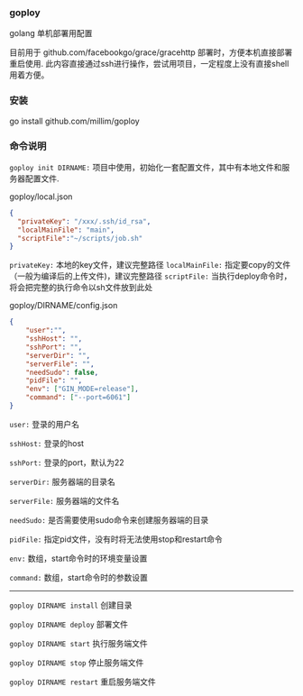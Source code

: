 ### goploy 
golang 单机部署用配置

目前用于 github.com/facebookgo/grace/gracehttp 部署时，方便本机直接部署重启使用.
此内容直接通过ssh进行操作，尝试用项目，一定程度上没有直接shell用着方便。

### 安装
go install github.com/millim/goploy

### 命令说明
`goploy init DIRNAME:` 项目中使用，初始化一套配置文件，其中有本地文件和服务器配置文件.

goploy/local.json
```json
{
  "privateKey": "/xxx/.ssh/id_rsa",
  "localMainFile": "main",
  "scriptFile":"~/scripts/job.sh"
}
```
`privateKey:` 本地的key文件，建议完整路径
`localMainFile:` 指定要copy的文件（一般为编译后的上传文件)，建议完整路径
`scriptFile:` 当执行deploy命令时，将会把完整的执行命令以sh文件放到此处

goploy/DIRNAME/config.json
```json
{
	"user":"",
	"sshHost": "",
	"sshPort": "",
	"serverDir": "",
	"serverFile": "",
	"needSudo": false,
	"pidFile": "",
	"env": ["GIN_MODE=release"],
	"command": ["--port=6061"]
}
```

`user:` 登录的用户名

`sshHost:` 登录的host

`sshPort:` 登录的port，默认为22

`serverDir:` 服务器端的目录名

`serverFile:` 服务器端的文件名

`needSudo:` 是否需要使用sudo命令来创建服务器端的目录

`pidFile:` 指定pid文件，没有时将无法使用stop和restart命令

`env:` 数组，start命令时的环境变量设置

`command:` 数组，start命令时的参数设置

---

`goploy DIRNAME install` 创建目录

`goploy DIRNAME deploy`  部署文件

`goploy DIRNAME start`   执行服务端文件

`goploy DIRNAME stop`    停止服务端文件

`goploy DIRNAME restart` 重启服务端文件
